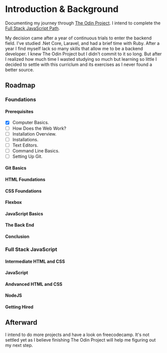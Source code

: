 # Introduction & Background

Documenting my journey through [The Odin Project](https://www.theodinproject.com/dashboard "A great open source curriclum to learn web developmen"). I intend to complete the [Full Stack JavaScript Path](https://www.theodinproject.com/paths/full-stack-javascript "Full Stack JavaScript Path").

My decision came after a year of continuous trials to enter the backend field. I've studied .Net Core, Laravel, and had a brief time with Ruby. After a year I find myself lack so many skills that allow me to be a backend developer. I knew The Odin Project but I didn't commit to it so long. But after I realized how much time I wasted studying so much but learning so little I decided to settle with this curriclum and its exercises as I never found a better source.

## Roadmap

### Foundations

#### Prerequisites

- [x] Computer Basics.
- [ ] How Does the Web Work?
- [ ] Installation Overview.
- [ ] Installations.
- [ ] Text Editors.
- [ ] Command Line Basics.
- [ ] Setting Up Git.

#### Git Basics

#### HTML Foundations

#### CSS Foundations

#### Flexbox

#### JavaScript Basics

#### The Back End

#### Conclusion

### Full Stack JavaScript

#### Intermediate HTML and CSS

#### JavaScript

#### Andvanced HTML and CSS

#### NodeJS

#### Getting Hired

## Afterward

I intend to do more projects and have a look on freecodecamp. It's not settled yet as I believe finishing The Odin Project will help me figuring out my next step.
